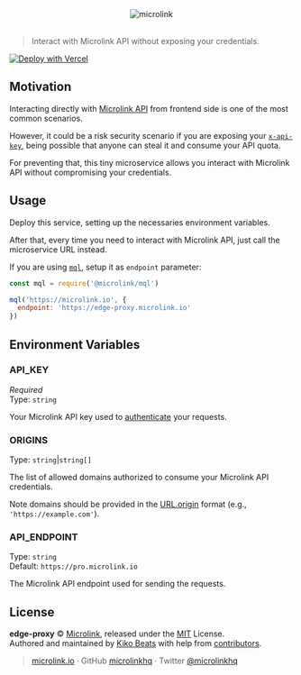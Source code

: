 <div align="center">
  <img src="https://cdn.microlink.io/banner/proxy.png" alt="microlink">
  <br><br>
</div>

> Interact with Microlink API without exposing your credentials.

[![Deploy with Vercel](https://vercel.com/button)](https://vercel.com/new/clone?repository-url=https%3A%2F%2Fgithub.com%2Fmicrolinkhq%2Fedge-proxy&env=API_KEY,ORIGINS)

## Motivation

Interacting directly with [Microlink API](https://microlink.io/docs/api/getting-started/overview) from frontend side is one of the most common scenarios.

However, it could be a risk security scenario if you are exposing your [`x-api-key`](https://microlink.io/docs/api/api-basics/authentication), being possible that anyone can steal it and consume your API quota.

For preventing that, this tiny microservice allows you interact with Microlink API without compromising your credentials.

## Usage

Deploy this service, setting up the necessaries environment variables.

After that, every time you need to interact with Microlink API, just call the microservice URL instead.

If you are using [`mql`](https://github.com/microlinkhq/mql), setup it as `endpoint` parameter:

```js
const mql = require('@microlink/mql')

mql('https://microlink.io', {
  endpoint: 'https://edge-proxy.microlink.io'
})
```

## Environment Variables

### API_KEY

*Required*</br>
Type: `string`

Your Microlink API key used to [authenticate](https://microlink.io/docs/api/api-basics/authentication) your requests.

### ORIGINS

Type: `string`|`string[]`

The list of allowed domains authorized to consume your Microlink API credentials.

Note domains should be provided in the [URL.origin](https://developer.mozilla.org/en-US/docs/Web/API/URL/origin) format (e.g., `'https://example.com'`).

### API_ENDPOINT

Type: `string`</br>
Default: `https://pro.microlink.io`

The Microlink API endpoint used for sending the requests.

## License

**edge-proxy** © [Microlink](https://microlink.io), released under the [MIT](https://github.com/microlinkhq/proxy/blob/master/LICENSE.md) License.<br>
Authored and maintained by [Kiko Beats](https://kikobeats.com) with help from [contributors](https://github.com/microlinkhq/proxy/contributors).

> [microlink.io](https://microlink.io) · GitHub [microlinkhq](https://github.com/microlinkhq) · Twitter [@microlinkhq](https://twitter.com/microlinkhq)
